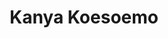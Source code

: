 ---
# Display name
title: "Kanya Koesoemo"

# Role/position (e.g., (Assistant/Associate/Full) Professor, Postdoctoral Researchers, Ph.D. Candidate)
roles: [Master Student]

# The start and end year of being part of this group.
# If the author is an active member, leave member_end empty. Otherwise, fill in.
member_start: 
member_end:

# Organizations/Affiliations
organizations:
  - name: Delft University of Technology
    url: "https://www.tudelft.nl/"
    country: NL

# Short bio (displayed in user profile at end of posts)
bio: >
  AI4Fintech

# List each interest with a dash
interests:
  - Computational Intelligence for SE
  - Security Testing
  - Blockchain

# Social/Academic Networking
# For available icons, see: https://sourcethemes.com/academic/docs/page-builder/#icons
# For an email link, use "fas" icon pack, "envelope" icon, and a link in the
# form "mailto:your-email@example.com" or "/#contact" for contact widget.
# social:
#   - icon: twitter
#     icon_pack: fab
#     link: https://twitter.com/avandeursen?ref_src=twsrc%5Egoogle%7Ctwcamp%5Eserp%7Ctwgr%5Eauthor
#   - icon: linkedin-in
#     icon_pack: fab
#     link: https://www.linkedin.com/in/avandeursen/?originalSubdomain=nl
#   - icon: google-scholar
#     icon_pack: ai
#     link: https://scholar.google.com/citations?user=jjCkWXgAAAAJ&hl=en

# Highlight the author in author lists? (true/false)
highlight_name: true

# Organizational groups that you belong to (for People widget)
# Use one of the following values: 
#   - Management
#   - Stakeholders
#   - Track Leaders
#   - Students
#   - PhD Students
#   - MSc Students
#   - BSc Students
#   - Assistant Professor
#   - Full Professor
user_groups:
  - MSc Students
---
